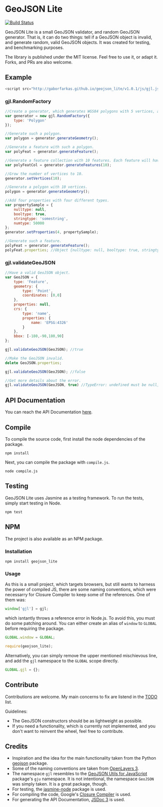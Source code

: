 # GeoJSON Lite

[![Build Status](https://travis-ci.org/GaborFarkas/geojson_lite.svg?branch=master)](https://travis-ci.org/GaborFarkas/geojson_lite)

GeoJSON Lite is a small GeoJSON validator, and random GeoJSON generator. That is, it can do two things: tell if a GeoJSON object is invalid, and generate random, valid GeoJSON objects. It was created for testing, and benchmarking purposes.

The library is published under the MIT license. Feel free to use it, or adapt it. Forks, and PRs are also welcome.

## Example

``` javascript
<script src="http://gaborfarkas.github.io/geojson_lite/v1.0.1/js/gjl.js"></script>
```

### gjl.RandomFactory

``` javascript
//Create a generator, which generates WGS84 polygons with 5 vertices, and no properties.
var generator = new gjl.RandomFactory({
    type: 'Polygon'
});

//Generate such a polygon.
var polygon = generator.generateGeometry();

//Generate a feature with such a polygon.
var polyFeat = generator.generateFeature();

//Generate a feature collection with 10 features. Each feature will have a polygon with 5 vertices.
var polyFeatCol = generator.generateFeatures(10);

//Grow the number of vertices to 10.
generator.setVertices(10);

//Generate a polygon with 10 vertices.
polygon = generator.generateGeometry();

//Add four properties with four different types.
var propertySample = {
    nulltype: null,
    booltype: true,
    stringtype: 'somestring',
    numtype: 50000
};
generator.setProperties(4, propertySample);

//Generate such a feature.
polyFeat = generator.generateFeature();
polyFeat.properties; //Object {nulltype: null, booltype: true, stringtype: "7wra8rydjg", numtype: 69972}
```

### gjl.validateGeoJSON

``` javascript
//Have a valid GeoJSON object.
var GeoJSON = {
    type: 'Feature',
    geometry: {
        type: 'Point',
        coordinates: [0,0]
    },
    properties: null,
    crs: {
        type: 'name',
        properties: {
            name: 'EPSG:4326'
        }
    },
    bbox: [-180,-90,180,90]
};

gjl.validateGeoJSON(GeoJSON); //true

//Make the GeoJSON invalid.
delete GeoJSON.properties;

gjl.validateGeoJSON(GeoJSON); //false

//Get more details about the error.
gjl.validateGeoJSON(GeoJSON, true) //TypeError: undefined must be null, or an object.
```

## API Documentation

You can reach the API Documentation [here](http://gaborfarkas.github.io/geojson_lite/v1.0.1/api).

## Compile

To compile the source code, first install the node dependencies of the package.

`npm install`

Next, you can compile the package with `compile.js`.

`node compile.js`

## Testing

GeoJSON Lite uses Jasmine as a testing framework. To run the tests, simply start testing in Node.

`npm test`

## NPM

The project is also available as an NPM package.

### Installation

`npm install geojson_lite`

### Usage

As this is a small project, which targets browsers, but still wants to harness the power of compiled JS, there are some naming conventions,
 which were necessarry for Closure Compiler to keep some of the references. One of them was:

``` javascript
window['gjl'] = gjl;
```

which isntantly throws a reference error in Node.js. To avoid this, you must do some patching around. You can either create an alias of `window` 
to `GLOBAL` before requiring the package.

``` javascript
GLOBAL.window = GLOBAL;

require(geojson_lite);
```

Alternatively, you can simply remove the upper mentioned mischievous line, and add the `gjl` namespace to the `GLOBAL` scope directly.

``` javascript
GLOBAL.gjl = {};
```

## Contribute

Contributions are welcome. My main concerns to fix are listend in the [TODO](TODO.md) list.

Guidelines:

- The GeoJSON constructors should be as lightweight as possible.
- If you need a functionality, which is currently not implemented, and you don't want to reinvent the wheel, feel free to contribute.

## Credits

- Inspiration and the idea for the main functionality taken from the Python [geojson](https://pypi.python.org/pypi/geojson/) package.
- Some of the naming conventions are taken from [OpenLayers 3](https://github.com/openlayers/ol3).
- The namespace `gjl` resembles to the [GeoJSON Utils for JavaScript](https://github.com/maxogden/geojson-js-utils) package's `gju` namespace. It is not intentional, the namespace `GeoJSON` was simply taken. It is a great package, though.
- For testing, the [jasmine-node](https://github.com/mhevery/jasmine-node) package is used.
- For compiling the code, Google's [Closure Compiler](https://github.com/google/closure-compiler) is used.
- For generating the API Documentation, [JSDoc 3](https://github.com/jsdoc3/jsdoc) is used.

